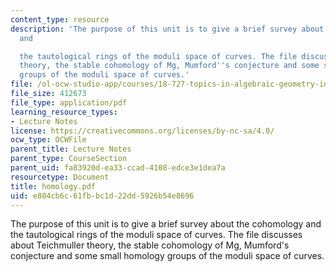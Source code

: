 ```yaml
---
content_type: resource
description: 'The purpose of this unit is to give a brief survey about the cohomology
  and

  the tautological rings of the moduli space of curves. The file discusses about Teichmuller
  theory, the stable cohomology of Mg, Mumford''s conjecture and some small homology
  groups of the moduli space of curves.'
file: /ol-ocw-studio-app/courses/18-727-topics-in-algebraic-geometry-intersection-theory-on-moduli-spaces-spring-2006/e804cb6c61fbbc1d22dd5926b54e8696_homology.pdf
file_size: 412673
file_type: application/pdf
learning_resource_types:
- Lecture Notes
license: https://creativecommons.org/licenses/by-nc-sa/4.0/
ocw_type: OCWFile
parent_title: Lecture Notes
parent_type: CourseSection
parent_uid: fa83920d-ea33-ccad-4108-edce3e1dea7a
resourcetype: Document
title: homology.pdf
uid: e804cb6c-61fb-bc1d-22dd-5926b54e8696
---
```

The purpose of this unit is to give a brief survey about the cohomology and
the tautological rings of the moduli space of curves. The file discusses about Teichmuller theory, the stable cohomology of Mg, Mumford's conjecture and some small homology groups of the moduli space of curves.